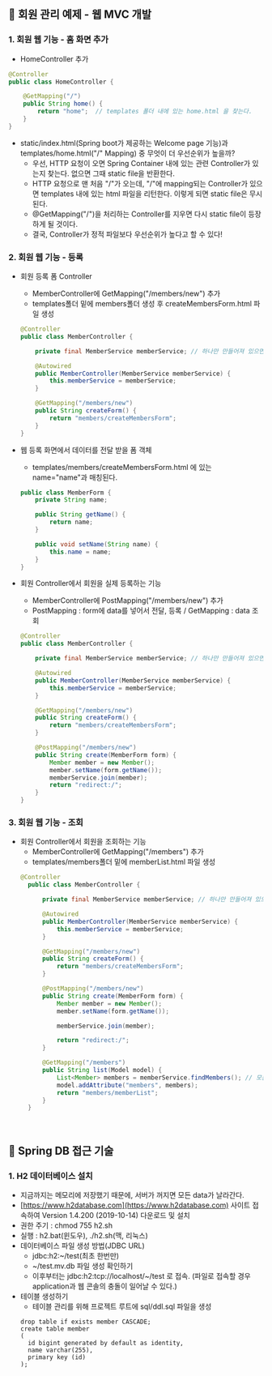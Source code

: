 ## :cherry_blossom: 회원 관리 예제 - 웹 MVC 개발

### 1. 회원 웹 기능 - 홈 화면 추가
* HomeController 추가
```java
@Controller
public class HomeController {

    @GetMapping("/")
    public String home() {
        return "home";  // templates 폴더 내에 있는 home.html 을 찾는다.
    }
}
```
* static/index.html(Spring boot가 제공하는 Welcome page 기능)과 templates/home.html("/" Mapping) 중 무엇이 더 우선순위가 높을까?
  * 우선, HTTP 요청이 오면 Spring Container 내에 있는 관련 Controller가 있는지 찾는다. 없으면 그때 static file을 반환한다.
  * HTTP 요청으로 맨 처음 "/"가 오는데, "/"에 mapping되는 Controller가 있으면 templates 내에 있는 html 파일을 리턴한다. 이렇게 되면 static file은 무시된다.
  * @GetMapping("/")을 처리하는 Controller를 지우면 다시 static file이 등장하게 될 것이다.
  * 결국, Controller가 정적 파일보다 우선순위가 높다고 할 수 있다!

### 2. 회원 웹 기능 - 등록
* 회원 등록 폼 Controller
  * MemberController에 GetMapping("/members/new") 추가
  * templates폴더 밑에 members폴더 생성 후 createMembersForm.html 파일 생성
  ```java
  @Controller
  public class MemberController {

      private final MemberService memberService; // 하나만 만들어져 있으면 된다.

      @Autowired
      public MemberController(MemberService memberService) {
          this.memberService = memberService;
      }

      @GetMapping("/members/new")
      public String createForm() {
          return "members/createMembersForm";
      }
  }
  ```
  
* 웹 등록 화면에서 데이터를 전달 받을 폼 객체
  * templates/members/createMembersForm.html 에 있는 name="name"과 매칭된다.
  ```java
  public class MemberForm {
      private String name;

      public String getName() {
          return name;
      }

      public void setName(String name) {
          this.name = name;
      }
  }
  ```
    
* 회원 Controller에서 회원을 실제 등록하는 기능
  * MemberController에 PostMapping("/members/new") 추가
  * PostMapping : form에 data를 넣어서 전달, 등록 / GetMapping : data 조회
  ```java
  @Controller
  public class MemberController {

      private final MemberService memberService; // 하나만 만들어져 있으면 된다.

      @Autowired
      public MemberController(MemberService memberService) {
          this.memberService = memberService;
      }

      @GetMapping("/members/new")
      public String createForm() {
          return "members/createMembersForm";
      }

      @PostMapping("/members/new")
      public String create(MemberForm form) {
          Member member = new Member();
          member.setName(form.getName());
          memberService.join(member);
          return "redirect:/";
      }
  }
  ```

### 3. 회원 웹 기능 - 조회
* 회원 Controller에서 회원을 조회하는 기능
  * MemberController에 GetMapping("/members") 추가
  * templates/members폴더 밑에 memberList.html 파일 생성
  ```java
  @Controller
    public class MemberController {

        private final MemberService memberService; // 하나만 만들어져 있으면 된다.

        @Autowired
        public MemberController(MemberService memberService) {
            this.memberService = memberService;
        }

        @GetMapping("/members/new")
        public String createForm() {
            return "members/createMembersForm";
        }

        @PostMapping("/members/new")
        public String create(MemberForm form) {
            Member member = new Member();
            member.setName(form.getName());

            memberService.join(member);

            return "redirect:/";
        }

        @GetMapping("/members")
        public String list(Model model) {
            List<Member> members = memberService.findMembers(); // 모든 회원 list가 들어감.
            model.addAttribute("members", members);
            return "members/memberList";
        }
    }
    ```
<br/>

## :cherry_blossom: Spring DB 접근 기술

### 1. H2 데이터베이스 설치
* 지금까지는 메모리에 저장했기 때문에, 서버가 꺼지면 모든 data가 날라간다.
* [https://www.h2database.com](https://www.h2database.com) 사이트 접속하여 Version 1.4.200 (2019-10-14) 다운로드 및 설치
* 권한 주기 : chmod 755 h2.sh
* 실행 : h2.bat(윈도우), ./h2.sh(맥, 리눅스)
* 데이터베이스 파일 생성 방법(JDBC URL)
  * jdbc:h2:~/test(최초 한번만)
  * ~/test.mv.db 파일 생성 확인하기
  * 이후부터는 jdbc:h2:tcp://localhost/~/test 로 접속. (파일로 접속할 경우 application과 웹 콘솔의 충돌이 일어날 수 있다.)
* 테이블 생성하기
  * 테이블 관리를 위해 프로젝트 루트에 sql/ddl.sql 파일을 생성
  ```
  drop table if exists member CASCADE;
  create table member
  (
    id bigint generated by default as identity,
    name varchar(255),
    primary key (id)
  );
  ```
